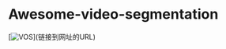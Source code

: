 # Awesome-video-segmentation

[![VOS]([https://example.com/path/to/icon.png](https://github.com/yahooo-m/Awesome-video-segmentation/blob/main/img/VOS.png)https://github.com/yahooo-m/Awesome-video-segmentation/blob/main/img/VOS.png)](链接到网址的URL)

